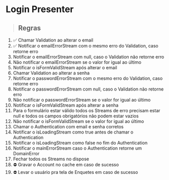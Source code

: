 # Login Presenter

> ## Regras
01. ✅ Chamar Validation ao alterar o email
02. ✅ Notificar o emailErrorStream com o mesmo erro do Validation, caso retorne erro
03.  Notificar o emailErrorStream com null, caso o Validation não retorne erro
04.  Não notificar o emailErrorStream se o valor for igual ao último
05.  Notificar o isFormValidStream após alterar o email
06.  Chamar Validation ao alterar a senha
07.  Notificar o passwordErrorStream com o mesmo erro do Validation, caso retorne erro
08.  Notificar o passwordErrorStream com null, caso o Validation não retorne erro
09.  Não notificar o passwordErrorStream se o valor for igual ao último
10.  Notificar o isFormValidStream após alterar a senha
11.  Para o formulário estar válido todos os Streams de erro precisam estar null e todos os campos obrigatórios não podem estar vazios
12.  Não notificar o isFormValidStream se o valor for igual ao último
13.  Chamar o Authentication com email e senha corretos
14.  Notificar o isLoadingStream como true antes de chamar o Authentication
15.  Notificar o isLoadingStream como false no fim do Authentication
16.  Notificar o mainErrorStream caso o Authentication retorne um DomainError
17.  Fechar todos os Streams no dispose
18. ⛔️ Gravar o Account no cache em caso de sucesso
19. ⛔️ Levar o usuário pra tela de Enquetes em caso de sucesso